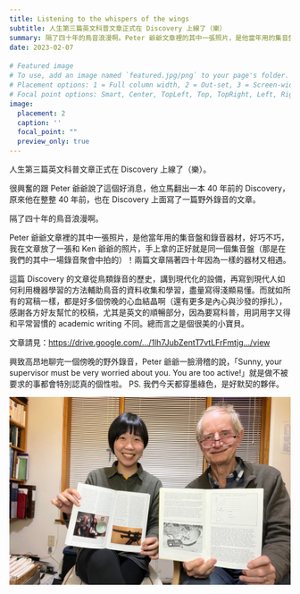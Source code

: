 ```yaml
---
title: Listening to the whispers of the wings
subtitle: 人生第三篇英文科普文章正式在 Discovery 上線了（樂）
summary: 隔了四十年的鳥音浪漫啊。Peter 爺爺文章裡的其中一張照片，是他當年用的集音盤和錄音器材，好巧不巧，我在文章放了一張和 Ken 爺爺的照片...
date: 2023-02-07

# Featured image
# To use, add an image named `featured.jpg/png` to your page's folder.
# Placement options: 1 = Full column width, 2 = Out-set, 3 = Screen-width
# Focal point options: Smart, Center, TopLeft, Top, TopRight, Left, Right, BottomLeft, Bottom, BottomRight
image:
  placement: 2
  caption: ''
  focal_point: ""
  preview_only: true
---
```


人生第三篇英文科普文章正式在 Discovery 上線了（樂）。

很興奮的跟 Peter 爺爺說了這個好消息，他立馬翻出一本 40 年前的 Discovery，原來他在整整 40 年前，也在 Discovery 上面寫了一篇野外錄音的文章。

隔了四十年的鳥音浪漫啊。

Peter 爺爺文章裡的其中一張照片，是他當年用的集音盤和錄音器材，好巧不巧，我在文章放了一張和 Ken 爺爺的照片，手上拿的正好就是同一個集音盤（那是在我們的其中一場錄音聚會中拍的）！兩篇文章隔著四十年因為一樣的器材又相遇。

這篇 Discovery 的文章從鳥類錄音的歷史，講到現代化的設備，再寫到現代人如何利用機器學習的方法輔助鳥音的資料收集和學習，盡量寫得淺顯易懂。而就如所有的寫稿一樣，都是好多個傍晚的心血結晶啊（還有更多是內心與沙發的掙扎），感謝各方好友幫忙的校稿，尤其是英文的順暢部分，因為要寫科普，用詞用字又得和平常習慣的 academic writing 不同。總而言之是個很美的小寶貝。

文章請見：https://drive.google.com/.../1lh7JubZentT7vtLFrFmtjg.../view

興致高昂地聊完一個傍晚的野外錄音，Peter 爺爺一臉滑稽的說，「Sunny, your supervisor must be very worried about you. You are too active!」就是做不被要求的事都會特別認真的個性啦。
PS. 我們今天都穿墨綠色，是好默契的夥伴。

![alt text](featured.jpg)